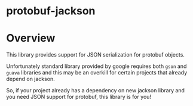 protobuf-jackson
================

# Overview

This library provides support for JSON serialization for protobuf objects.

Unfortunately standard library provided by google requires both ``gson`` and ``guava`` libraries and this may be an overkill for certain projects that already depend on jackson.

So, if your project already has a dependency on new jackson library and you need JSON support for protobuf, this library is for you!



